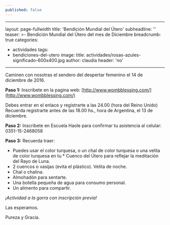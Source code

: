 ```yaml
---
published: false
---
```

---
layout: page-fullwidth
title: 'Bendición Mundial del Útero'
subheadline: ''
teaser: >-
  Bendición Mundial del Útero del mes de Diciembre
breadcrumb: true
categories:
  - actividades
tags:
  - bendiciones-del-utero
image:
  title: actividades/rosas-azules-significado-600x400.jpg
author: claudia
header: 'no'
---
Caminen con nosotras el sendero del despertar femenino el 14 de diciembre de 2016.

**Paso 1:**
Inscribete en la pagina web: [http://www.wombblessing.com/](http://www.wombblessing.com/)

Debes entrar en el enlace y registrarte a las 24.00 (hora del Reino Unido)
Recuerda registrarte antes de las 18.00 hs., hora de Argentina, el 13 de diciembre. 

**Paso 2:**
Inscribete en Escuela Haole para confirmar tu asistencia al celular: 0351-15-2468058

**Paso 3:**
Recuerda traer:

* Puedes usar el color turquesa, o un chal de color turquesa o una velita de color turquesa en tu * Cuenco del Útero para reflejar la meditación del Rayo de Luna.
* 2 cuencos o vasijas (evita el plástico). Velita de noche. 
* Chal o chalina. 
* Almohadón para sentarte. 
* Una botella pequeña de agua para consumo personal. 
* Un alimento para compartir. 

*¡Actividad a la gorra con inscripción previa!*

Las esperamos.

Pureza y Gracia.
